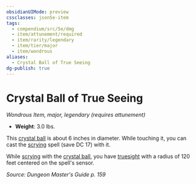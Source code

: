 ```yaml
---
obsidianUIMode: preview
cssclasses: json5e-item
tags:
  - compendium/src/5e/dmg
  - item/attunement/required
  - item/rarity/legendary
  - item/tier/major
  - item/wondrous
aliases:
  - Crystal Ball of True Seeing
dg-publish: true
---
```

# Crystal Ball of True Seeing
*Wondrous Item, major, legendary (requires attunement)*  

- **Weight**: 3.0 lbs.

This [crystal ball](/Admin/CLI/items/crystal-ball.md) is about 6 inches in diameter. While touching it, you can cast the [scrying](/Admin/CLI/spells/scrying.md) spell (save DC 17) with it.

While [scrying](/Admin/CLI/spells/scrying.md) with the [crystal ball](/Admin/CLI/items/crystal-ball.md), you have [truesight](/3-Mechanics/CLI/rules/senses.md#truesight) with a radius of 120 feet centered on the spell's sensor.

*Source: Dungeon Master's Guide p. 159*